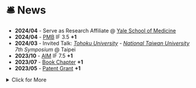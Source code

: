 # 🛎 News

- **2024/04** - Serve as Research Affiliate @ [Yale School of Medicine](https://medicine.yale.edu/) 
- **2024/04** - [PMB](https://iopscience.iop.org/journal/0031-9155) IF 3.5 **+1**
- **2024/03** - Invited Talk: *[Tohoku University](https://www.tohoku.ac.jp/en/) - [National Taiwan University](https://www.ntu.edu.tw/english/) 7th Symposium* @ Taipei
- **2023/10** - [AIM](https://www.sciencedirect.com/journal/artificial-intelligence-in-medicine) IF 7.5 **+1**
- **2023/07** - [Book Chapter](https://link.springer.com/chapter/10.1007/978-3-031-46238-2_28) **+1** 
- **2023/05** - [Patent Grant](http://epub.cnipa.gov.cn/cred/CN109712160B) **+1**



<details>
<summary>Click for More</summary>
<ul>

<li> 
 <i><strong>2023.02</strong></i>: <a href="https://www.ipmi2023.org/en/" target=" _blank">IPMI 2023 (Oral)</a> <i><strong>+1</strong></i>
</li>

<li> 
 <i><strong>2023.01</strong></i>: Invited Talk: 3rd Intl. Workshop on Educ and Res. for Future Electronics @ <a href="https://en.nagoya-u.ac.jp/" target=" _blank"> Nagoya University</a>
</li>

<li> 
 <i><strong>2022.12</strong></i>: Honored to be a  <a href="https://www.jsps.go.jp/english/e-pd/index.html" target=" _blank">JSPS  Research Fellow</a>. [日本学術振興会特別研究員 DC2]
</li>
 
<li> 
 <i><strong>2022.10</strong></i>: <a href="https://sites.google.com/view/med-neurips-2022/home" target=" _blank">NeurIPS 2022 Workshop</a> <i><strong>+1</strong></i>
</li>
 
<li> 
 <i><strong>2022.09</strong></i>: Oral @ <a href="https://sites.google.com/view/mlmi2022/program-and-registration?authuser=0" target=" _blank">MICCAI 2022 Workshop</a> <i><strong>+1</strong></i>
</li>
 
<li> 
 <i><strong>2022.08</strong></i>: I released the <a href="https://github.com/yongsongH/AIDSRGAN-MICCAI2022" target=" _blank">AID-SRGAN training code</a>! 
</li>
 
 <li> 
 <i><strong>2022.08</strong></i>: <a href="https://conferences.miccai.org/2022/en/" target=" _blank"> MICCAI 2022 Workshop</a> <i><strong>+1</strong></i>
</li>

 <li> 
 <i><strong>2021.11</strong></i>: <a href="https://link.springer.com/chapter/10.1007/978-3-030-89363-7_35" target=" _blank"> PRICAI 2021 </a> <i><strong>+1</strong></i> 
</li>
 

</ul>
</details>
